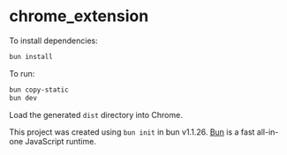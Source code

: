 # chrome_extension

To install dependencies:

```bash
bun install
```

To run:

```bash
bun copy-static
bun dev
```

Load the generated `dist` directory into Chrome.

This project was created using `bun init` in bun v1.1.26. [Bun](https://bun.sh) is a fast all-in-one JavaScript runtime.
